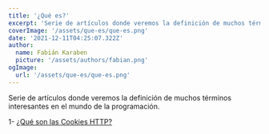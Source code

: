 ```yaml
---
title: '¿Qué es?'
excerpt: 'Serie de artículos donde veremos la definición de muchos términos interesantes en el mundo de la programación.'
coverImage: '/assets/que-es/que-es.png'
date: '2021-12-11T04:25:07.322Z'
author:
  name: Fabián Karaben
  picture: '/assets/authors/fabian.png'
ogImage:
  url: '/assets/que-es/que-es.png'
---
```


Serie de artículos donde veremos la definición de muchos términos interesantes en el mundo de la programación.

1- [¿Qué son las Cookies HTTP?](/que-es/cookies-http)